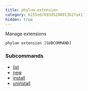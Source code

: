 ```yaml
---
title: phylum extension
category: 6255e67693d5200013b1fa41
hidden: true
---
```


Manage extensions

```
phylum extension [SUBCOMMAND]
```

### Subcommands

* [list](https://docs.phylum.io/docs/phylum_extension_list)
* [new](https://docs.phylum.io/docs/phylum_extension_new)
* [install](https://docs.phylum.io/docs/phylum_extension_install)
* [uninstall](https://docs.phylum.io/docs/phylum_extension_uninstall)
